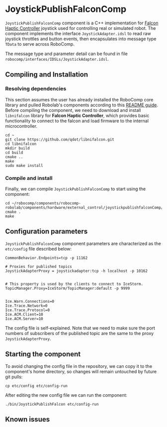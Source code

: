 # JoystickPublishFalconComp

`JoystickPublishFalconComp` component is a C++ implementation for [Falcon Haptic Controller](https://hapticshouse.com/pages/novints-falcon-haptic-device) joystick used for controlling real or simulated robot. The component implements the interface `JoystickAdapter.idsl` to read raw joystick throttles and button events, then encapsulates into message type `TData` to serve across RoboComp.

The message type and parameter detail can be found in file `robocomp/interfaces/IDSLs/JoystickAdapter.idsl`.

## Compiling and Installation

### Resolving dependencies

This section assumes the user has already installed the RoboComp core library and pulled Robolab's components according to this [README guide](https://github.com/robocomp/robocomp). Before compiling the component, we need to download and install `libnifalcon` library for **Falcon Haptic Controller**, which provides basic functionality to connect to the falcon and load firmware to the internal microcontroller.

```
cd ~
git clone https://github.com/qdot/libnifalcon.git
cd libnifalcon
mkdir build
cd build
cmake ..
make
sudo make install
```

### Compile and install

Finally, we can compile `JoystickPublishFalconComp` to start using the component:

```
cd ~/robocomp/components/robocomp-robolab/components/hardware/external_control/joystickpublishfalconComp/
cmake .
make
```

## Configuration parameters
`JoystickPublishFalconComp` component parameters are characterized as the `etc/config` file described below:

```
CommonBehavior.Endpoints=tcp -p 11162

# Proxies for published topics
JoystickAdapterProxy = joystickadapter:tcp -h localhost -p 10162


# This property is used by the clients to connect to IceStorm.
TopicManager.Proxy=IceStorm/TopicManager:default -p 9999


Ice.Warn.Connections=0
Ice.Trace.Network=0
Ice.Trace.Protocol=0
Ice.ACM.Client=10
Ice.ACM.Server=10
```

The config file is self-explained. Note that we need to make sure the port numbers of subscribers of the published topic are the same to the proxy `JoystickAdapterProxy`.  

## Starting the component

To avoid changing the config file in the repository, we can copy it to the component's home directory, so changes will remain untouched by future git pulls:
```
cp etc/config etc/config-run
```

After editing the new config file we can run the component:
```
./bin/JoystickPublishFalcon etc/config-run
```
## Known issues
